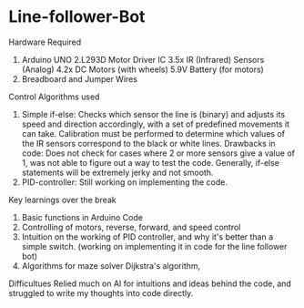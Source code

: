 # Line-follower-Bot

Hardware Required
1. Arduino UNO
2.L293D Motor Driver IC
3.5x IR (Infrared) Sensors (Analog)
4.2x DC Motors (with wheels)
5.9V Battery (for motors)
6. Breadboard and Jumper Wires

Control Algorithms used 
1. Simple if-else: 
  Checks which sensor the line is (binary) and adjusts its speed and direction accordingly, with a set of predefined movements it can          take. Calibration must be performed to determine which values of the IR sensors correspond to the black or white lines. 
  Drawbacks in code: Does not check for cases where 2 or more sensors give a value of 1, was not able to figure out a way to test the code.
  Generally, if-else statements will be extremely jerky and not smooth.
2. PID-controller:
  Still working on implementing the code.

Key learnings over the break
1. Basic functions in Arduino Code
2. Controlling of motors, reverse, forward, and speed control
3. Intuition on the working of PID controller, and why it's better than a simple switch. (working on implementing it in code for the line follower bot)
4. Algorithms for maze solver
 Dijkstra's algorithm, 

Difficultues
Relied much on AI for intuitions and ideas behind the code, and struggled to write my thoughts into code directly. 

  
